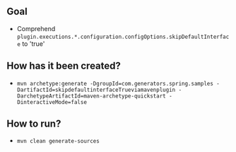## Goal
* Comprehend `plugin.executions.*.configuration.configOptions.skipDefaultInterface` to 'true'

## How has it been created?
* `mvn archetype:generate -DgroupId=com.generators.spring.samples -DartifactId=skipdefaultinterfaceTrueviamavenplugin -DarchetypeArtifactId=maven-archetype-quickstart -DinteractiveMode=false`

## How to run?
* `mvn clean generate-sources`
